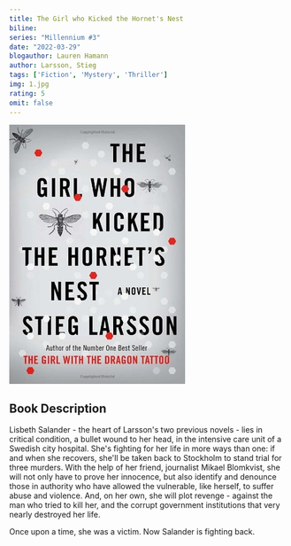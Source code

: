 ```yaml
---
title: The Girl who Kicked the Hornet's Nest
biline:
series: "Millennium #3"
date: "2022-03-29"
blogauthor: Lauren Hamann
author: Larsson, Stieg
tags: ['Fiction', 'Mystery', 'Thriller']
img: 1.jpg
rating: 5
omit: false
---
```


![Book Cover](1.jpg)


## Book Description

Lisbeth Salander - the heart of Larsson's two previous novels - lies in critical condition, a bullet wound to her head, in the intensive care unit of a Swedish city hospital. She's fighting for her life in more ways than one: if and when she recovers, she'll be taken back to Stockholm to stand trial for three murders. With the help of her friend, journalist Mikael Blomkvist, she will not only have to prove her innocence, but also identify and denounce those in authority who have allowed the vulnerable, like herself, to suffer abuse and violence. And, on her own, she will plot revenge - against the man who tried to kill her, and the corrupt government institutions that very nearly destroyed her life.

Once upon a time, she was a victim. Now Salander is fighting back.